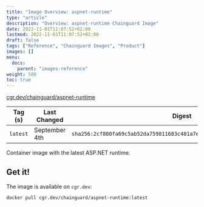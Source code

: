 ```yaml
---
title: "Image Overview: aspnet-runtime"
type: "article"
description: "Overview: aspnet-runtime Chainguard Image"
date: 2022-11-01T11:07:52+02:00
lastmod: 2022-11-01T11:07:52+02:00
draft: false
tags: ["Reference", "Chainguard Images", "Product"]
images: []
menu:
  docs:
    parent: "images-reference"
weight: 500
toc: true
---
```


[cgr.dev/chainguard/aspnet-runtime](https://github.com/chainguard-images/images/tree/main/images/aspnet-runtime)

| Tag (s)   | Last Changed  | Digest                                                                    |
|-----------|---------------|---------------------------------------------------------------------------|
|  `latest` | September 4th | `sha256:2cf800fa69c5ab52da759811683c481a7e14e4012204be5b73f81a1a35e79f1e` |



Container image with the latest ASP.NET runtime.

## Get it!

The image is available on `cgr.dev`:

    docker pull cgr.dev/chainguard/aspnet-runtime:latest

